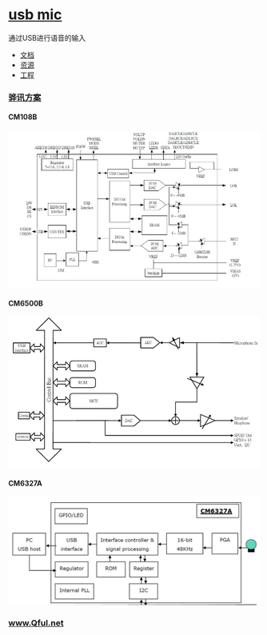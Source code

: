 ﻿# [usb mic](https://github.com/Qful/mic) 

通过USB进行语音的输入

- [文档](docs/)
- [资源](src/)
- [工程](project/)

### [骅讯方案](https://www.cmedia.com.tw/) 

#### CM108B
[![sites](src/CM108B.jpg)](https://www.cmedia.com.tw/products/USB20_FULL_SPEED/CM108B)
#### CM6500B
[![sites](src/CM6500B.jpg)](https://www.cmedia.com.tw/products/USB20_FULL_SPEED/CM6500B)
#### CM6327A
[![sites](src/CM6327A.jpg)](https://www.cmedia.com.tw/products/USB20_FULL_SPEED/CM6327A)

### www.Qful.net
